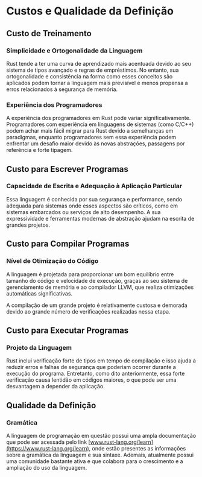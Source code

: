 # Custos e Qualidade da Definição
## Custo de Treinamento
### Simplicidade e Ortogonalidade da Linguagem

Rust tende a ter uma curva de aprendizado mais acentuada devido ao seu sistema de tipos avançado e regras de empréstimos. No entanto, sua ortogonalidade e consistência na forma como esses conceitos são aplicados podem tornar a linguagem mais previsível e menos propensa a erros relacionados à segurança de memória.
### Experiência dos Programadores

A experiência dos programadores em Rust pode variar significativamente. Programadores com experiência em linguagens de sistemas (como C/C++) podem achar mais fácil migrar para Rust devido a semelhanças em paradigmas, enquanto programadores sem essa experiência podem enfrentar um desafio maior devido às novas abstrações, passagens por referência e forte tipagem.
## Custo para Escrever Programas
### Capacidade de Escrita e Adequação à Aplicação Particular

Essa linguagem é conhecida por sua segurança e performance, sendo adequada para sistemas onde esses aspectos são críticos, como em sistemas embarcados ou serviços de alto desempenho. A sua expressividade e ferramentas modernas de abstração ajudam na escrita de grandes projetos.
## Custo para Compilar Programas
### Nível de Otimização do Código

A linguagem é projetada para proporcionar um bom equilíbrio entre tamanho do código e velocidade de execução, graças ao seu sistema de gerenciamento de memória e ao compilador LLVM, que realiza otimizações automáticas significativas.

A compilação de um grande projeto é relativamente custosa e demorada devido ao grande número de verificações realizadas nessa etapa.
## Custo para Executar Programas
### Projeto da Linguagem

Rust inclui verificação forte de tipos em tempo de compilação e isso ajuda a reduzir erros e falhas de segurança que poderiam ocorrer durante a execução do programa.
Entretanto, como dito anteriormente, essa forte verificação causa lentidão em códigos maiores, o que pode ser uma desvantagem a depender da aplicação.

## Qualidade da Definição
### Gramática

A linguagem de programação em questão possui uma ampla documentação que pode ser acessada pelo link [www.rust-lang.org/learn](https://www.rust-lang.org/learn), onde estão presentes as informações sobre a gramática da linguagem e sua sintaxe. Ademais, atualmente possui uma comunidade bastante ativa e que colabora para o crescimento e a ampliação do uso da linguagem. 